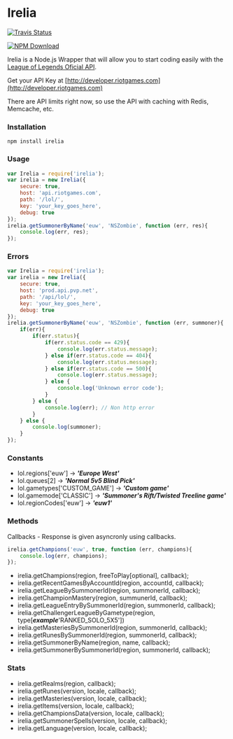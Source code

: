 Irelia
======

[![Travis Status](https://api.travis-ci.org/alexperezpaya/irelia.png)](https://travis-ci.org/alexperezpaya/irelia)

[![NPM Download](https://nodei.co/npm/irelia.png?downloads=true)](https://www.npmjs.org/package/irelia)

Irelia is a Node.js Wrapper that will allow you to start coding easily with the [League of Legends Oficial API](http://developer.riotgames.com).

Get your API Key at [http://developer.riotgames.com](http://developer.riotgames.com)


There are API limits right now, so use the API with caching with Redis, Memcache, etc.


### Installation

```
npm install irelia
```

### Usage

```javascript
var Irelia = require('irelia');
var irelia = new Irelia({
	secure: true,
	host: 'api.riotgames.com',
	path: '/lol/',
	key: 'your_key_goes_here',
	debug: true
});
irelia.getSummonerByName('euw', 'NSZombie', function (err, res){
	console.log(err, res);
});
```

### Errors

```javascript
var Irelia = require('irelia');
var irelia = new Irelia({
	secure: true,
	host: 'prod.api.pvp.net',
	path: '/api/lol/',
	key: 'your_key_goes_here',
	debug: true
});
irelia.getSummonerByName('euw', 'NSZombie', function (err, summoner){
	if(err){
		if(err.status){
			if(err.status.code == 429){
				console.log(err.status.message);
			} else if(err.status.code == 404){
				console.log(err.status.message);
			} else if(err.status.code == 500){
				console.log(err.status.message);
			} else {
				console.log('Unknown error code');
			}
		} else {
			console.log(err); // Non http error
		}
	} else {
		console.log(summoner);
	}
});
```

### Constants

- lol.regions['euw'] -> ***'Europe West'***
- lol.queues[2] -> ***'Normal 5v5 Blind Pick'***
- lol.gametypes['CUSTOM_GAME'] -> ***'Custom game'***
- lol.gamemode['CLASSIC'] -> ***'Summoner's Rift/Twisted Treeline game'***
- lol.regionCodes['euw'] -> ***'euw1'***

### Methods

Callbacks - Response is given asyncronly using callbacks.
```javascript
irelia.getChampions('euw', true, function (err, champions){
	console.log(err, champions);
});
```

- irelia.getChampions(region, freeToPlay[optional], callback);
- irelia.getRecentGamesByAccountId(region, accountId, callback);
- irelia.getLeagueBySummonerId(region, summonerId, callback);
- irelia.getChampionMastery(region, summunerId, callback);
- irelia.getLeagueEntryBySummonerId(region, summonerId, callback);
- irelia.getChallengerLeagueByGametype(region, type[***example***'RANKED_SOLO_5X5'])
- irelia.getMasteriesBySummonerId(region, summonerId, callback);
- irelia.getRunesBySummonerId(region, summonerId, callback);
- irelia.getSummonerByName(region, name, callback);
- irelia.getSummonerBySummonerId(region, summonerId, callback);

### Stats

- irelia.getRealms(region, callback);
- irelia.getRunes(version, locale, callback);
- irelia.getMasteries(version, locale, callback);
- irelia.getItems(version, locale, callback);
- irelia.getChampionsData(version, locale, callback);
- irelia.getSummonerSpells(version, locale, callback);
- irelia.getLanguage(version, locale, callback);

